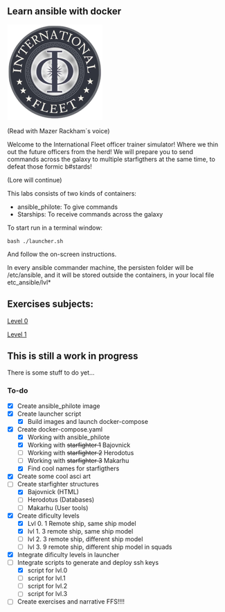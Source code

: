 ## Learn ansible with docker

![](./srcs/png_internationalfleet_logo.png)

(Read with Mazer Rackham´s voice)

Welcome to the International Fleet officer trainer simulator! Where we thin out the future officers from the herd! We will prepare you to send commands across the galaxy to multiple starfigthers at the same time, to defeat those formic b#stards!

(Lore will continue)

This labs consists of two kinds of containers:

 * ansible_philote: To give commands
 * Starships: To receive commands across the galaxy

To start run in a terminal window:

``` 
bash ./launcher.sh
```
And follow the on-screen instructions.

In every ansible commander machine, the persisten folder will be /etc/ansible, and it will be stored outside the containers, in your local file etc_ansible/lvl*

## Exercises subjects:


[Level 0](./srcs/subject_lvl0.md)

[Level 1](./srcs/subject_lvl1.md)

## This is still a work in progress

There is some stuff to do yet...

### To-do
 - [x] Create ansible_philote image
 - [x] Create launcher script
 	- [x] Build images and launch docker-compose
 - [x] Create docker-compose.yaml
 	- [x] Working with ansible_philote
 	- [x] Working with ~~starfighter 1~~ Bajovnick
 	- [ ] Working with ~~starfighter 2~~ Herodotus
 	- [ ] Working with ~~starfighter 3~~ Makarhu
 	- [x] Find cool names for starfigthers
 - [x] Create some cool asci art
 - [ ] Create starfighter structures
 	- [x] Bajovnick (HTML)
	- [ ] Herodotus (Databases)
	- [ ] Makarhu (User tools)
 - [x] Create dificulty levels
 	- [x] Lvl 0. 1 Remote ship, same ship model
	- [x] lvl 1. 3 remote ship, same ship model
	- [ ] lvl 2. 3 remote ship, different ship model
	- [ ] lvl 3. 9 remote ship, different ship model in squads
 - [x] Integrate dificulty levels in launcher
 - [ ] Integrate scripts to generate and deploy ssh keys
 	- [x] script for lvl.0
 	- [ ] script for lvl.1
 	- [ ] script for lvl.2
 	- [ ] script for lvl.3
 - [ ] Create exercises and narrative FFS!!!!
